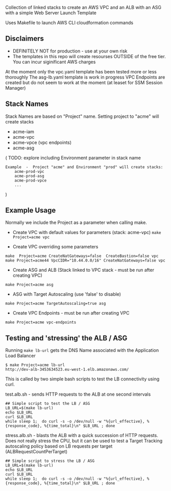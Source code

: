 Collection of linked stacks to create an AWS VPC and an ALB with an ASG with a simple Web Server Launch Template

Uses Makefile to launch AWS CLI cloudformation commands


## Disclaimers
- DEFINITELY NOT for production - use at your own risk
- The templates in this repo will create resourses OUTSIDE of the free tier.  You can incur siginificant AWS charges

At the moment only the vpc.yaml template has been tested more or less thoroughly
The asg-lb.yaml template is work in progress
VPC Endpoints are created but do not seem to work at the moment (at leaset for SSM Session Manager)


## Stack Names
Stack Names are based on "Project" name.  Setting project to "acme" will create stacks
- acme-iam
- acme-vpc
- acme-vpce  (vpc endpoints)
- acme-asg 

(
    TODO:  explore including Environment parameter in stack name

    Example  -  Project "acme" and Environment "prod" will create stacks:
        acme-prod-vpc
        acme-prod-asg
        acme-prod-vpce
        ...
)

## Example Usage
Normally we include the Project as a parameter when calling make.

- Create VPC with default values for parameters  (stack:  acme-vpc)
`make Project=acme vpc` 

- Create VPC overriding some parameters

`make  Project=acme CreateNatGateways=false  CreateBastion=false vpc`
`make Project=acme44 VpcCIDR="10.44.0.0/16" CreateNatGateways=false vpc`

- Create ASG and ALB  (Stack linked to VPC stack - must be run after creating VPC)

`make Project=acme asg`

- ASG with Target Autoscaling   (use 'false' to disable)

`make Project=acme TargetAutoscaling=true asg`


- Create VPC Endpoints - must be run after creating VPC

`make Project=acme vpc-endpoints`


## Testing and 'stressing' the ALB / ASG

Running `make lb-url` gets the DNS Name associated with the Application Load Balancer
```
$ make Project=acme lb-url
http://dev-alb-3453634523.eu-west-1.elb.amazonaws.com/
```
This is called by two simple bash scripts to test the LB connectivity using curl.

test.alb.sh  -  sends HTTP requests to  the ALB at one second intervals
```
## Simple script to test the LB / ASG 
LB_URL=$(make lb-url)
echo $LB_URL
curl $LB_URL
while sleep 1;  do curl -s -o /dev/null -w "%{url_effective}, %{response_code}, %{time_total}\n" $LB_URL ; done

```

stress.alb.sh - blasts the ALB with a quick succession of HTTP requests.  
Does not really stress the CPU, but it can be used to test a Target Tracking autoscaling policy based on LB requests per target (ALBRequestCountPerTarget)

```
## Simple script to stress the LB / ASG 
LB_URL=$(make lb-url)
echo $LB_URL
curl $LB_URL
while sleep 1;  do curl -s -o /dev/null -w "%{url_effective}, %{response_code}, %{time_total}\n" $LB_URL ; done
```

